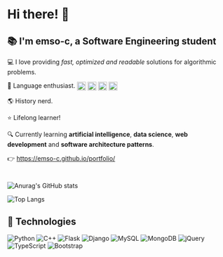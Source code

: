 # Hi there! :wave:

## :books: I'm emso-c, a Software Engineering student

:computer: I love providing *fast, optimized and readable* solutions for algorithmic problems.

:book: Language enthusiast.
<span>
  <img align="center" width=20 height=20 alt="portfolio_view" src="https://emojipedia-us.s3.dualstack.us-west-1.amazonaws.com/thumbs/160/twitter/282/flag-united-kingdom_1f1ec-1f1e7.png">
  <img align="center" width=20 height=20 alt="portfolio_view" src="https://emojipedia-us.s3.dualstack.us-west-1.amazonaws.com/thumbs/160/twitter/281/flag-japan_1f1ef-1f1f5.png">
  <img align="center" width=20 height=20 alt="portfolio_view" src="https://emojipedia-us.s3.dualstack.us-west-1.amazonaws.com/thumbs/160/twitter/281/flag-turkey_1f1f9-1f1f7.png">
  <img align="center" width=20 height=20 alt="portfolio_view" src="https://emojipedia-us.s3.dualstack.us-west-1.amazonaws.com/thumbs/160/twitter/281/flag-spain_1f1ea-1f1f8.png">
</span>

:earth_americas: History nerd.

:star: Lifelong learner!

:mag: Currently learning **artificial intelligence**, **data science**, **web development** and **software architecture patterns**.

:point_right: https://emso-c.github.io/portfolio/

#

![Anurag's GitHub stats](https://github-readme-stats.vercel.app/api?username=emso-c&show_icons=true&theme=gruvbox&count_private=true)

![Top Langs](https://github-readme-stats.vercel.app/api/top-langs/?username=emso-c&layout=compact&theme=gruvbox)


## 🚀 Technologies

![Python](https://img.shields.io/badge/python-3670A0?style=for-the-badge&logo=python&logoColor=ffdd54)
![C++](https://img.shields.io/badge/c++-%2300599C.svg?style=for-the-badge&logo=c%2B%2B&logoColor=white)
![Flask](https://img.shields.io/badge/flask-%23000.svg?style=for-the-badge&logo=flask&logoColor=white)
![Django](https://img.shields.io/badge/django-%23092E20.svg?style=for-the-badge&logo=django&logoColor=white)
![MySQL](https://img.shields.io/badge/mysql-%2300f.svg?style=for-the-badge&logo=mysql&logoColor=white)
![MongoDB](https://img.shields.io/badge/MongoDB-%234ea94b.svg?style=for-the-badge&logo=mongodb&logoColor=white)
![jQuery](https://img.shields.io/badge/jquery-%230769AD.svg?style=for-the-badge&logo=jquery&logoColor=white)
![TypeScript](https://img.shields.io/badge/typescript-%23007ACC.svg?style=for-the-badge&logo=typescript&logoColor=white)
![Bootstrap](https://img.shields.io/badge/bootstrap-%23563D7C.svg?style=for-the-badge&logo=bootstrap&logoColor=white)

